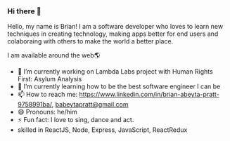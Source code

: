 ### Hi there 👋

Hello, my name is Brian! I am a software developer who loves to learn new techniques in creating technology, making apps better for end users and colaboraing with others to make the world a better place.

I am available around the web🌎

- 🔭 I’m currently working on Lambda Labs project with Human Rights First: Asylum Analysis
- 🌱 I’m currently learning how to be the best software engineer I can be
- 📫 How to reach me: https://www.linkedin.com/in/brian-abeyta-pratt-9758991ba/, babeytapratt@gmail.com
- 😄 Pronouns: he/him
- ⚡ Fun fact: I love to sing, dance and act.
-  skilled in ReactJS, Node, Express, JavaScript, ReactRedux

